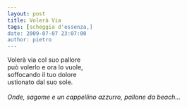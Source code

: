 ```yaml
---
layout: post
title: Volerà Via
tags: [scheggia d'essenza,]
date: 2009-07-07 23:07:00
author: pietro
---
```

Volerà via col suo pallore<br/>può volerlo e ora lo vuole,<br/>soffocando il tuo dolore<br/>ustionato dal suo sole.<br/><br/><span style="font-style: italic">Onde, sagome e un cappellino azzurro, pallone da beach...</span>
